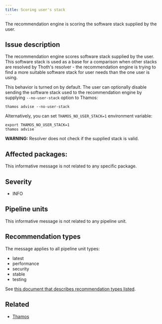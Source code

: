 ```yaml
---
title: Scoring user's stack
---
```


The recommendation engine is scoring the software stack supplied by the user.

## Issue description

The recommendation engine scores software stack supplied by the user. This
software stack is used as a base for a comparison when other stacks are
resolved by Thoth's resolver - the recommendation engine is trying to find a
more suitable software stack for user needs than the one user is using.

This behavior is turned on by default. The user can optionally disable sending
the software stack used to the recommendation engine by supplying
``--no-user-stack`` option to Thamos:

```console
thamos advise --no-user-stack
```

Alternatively, you can set ``THAMOS_NO_USER_STACK=1`` environment variable:

```console
export THAMOS_NO_USER_STACK=1
thamos advise
```

**WARNING:** Resolver does not check if the supplied stack is valid.

## Affected packages:

This informative message is not related to any specific package.

## Severity

 * INFO

## Pipeline units

This informative message is not related to any pipeline unit.

## Recommendation types

The message applies to all pipeline unit types:

 * latest
 * performance
 * security
 * stable
 * testing

See [this document that describes recommendation types
listed](http://thoth-station.ninja/recommendation-types).

## Related

 * [Thamos][1]

[1]: https://thoth-station.ninja/docs/developers/thamos/index.html
